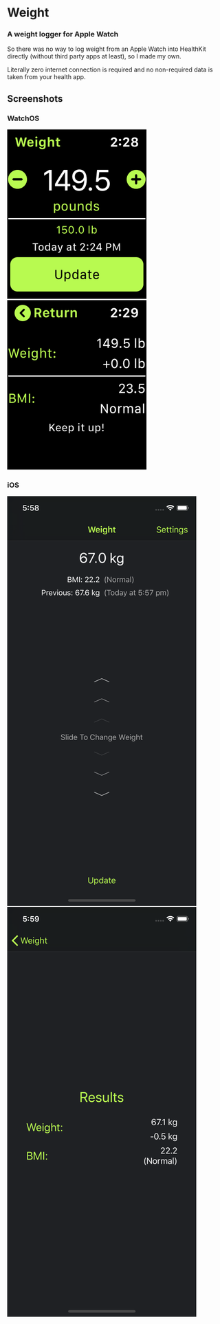 #  Weight
### A weight logger for Apple Watch

So there was no way to log weight from an Apple Watch into HealthKit directly (without third party apps at least), so I made my own.

Literally zero internet connection is required and no non-required data is taken from your health app.

## Screenshots

### WatchOS
![Apple Watch Input Screen](/Screenshots/watchos_a.png)
![Apple Watch Results Screen](/Screenshots/watchos_b.png)

### iOS
![iOS Input Screen](/Screenshots/ios_a.png)
![iOS Results Screen](/Screenshots/ios_b.png)
